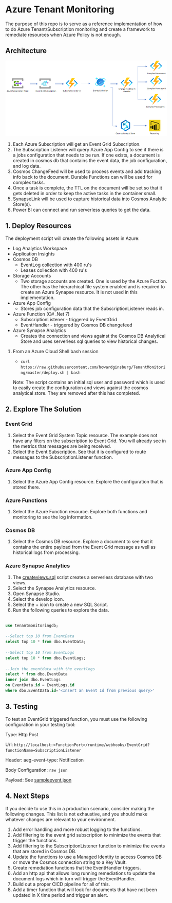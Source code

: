 # Azure Tenant Monitoring

The purpose of this repo is to serve as a reference implementation of how to do Azure Tenant/Subscription monitoring and create a framework to remediate resources when Azure Policy is not enough.

## Architecture

![Architecture](images/Tenant%20Monitoring%20Architecture.png)

1. Each Azure Subscription will get an Event Grid Subscription.
2. The Subscription Listener will query Azure App Config to see if there is a jobs configuration that needs to be run.  If one exists, a document is created in cosmos db that contains the event data, the job configuration, and log data.
3. Cosmos ChangeFeed will be used to process events and add tracking info back to the document.  Durable Functions can will be used for complex tasks.
4. Once a task is complete, the TTL on the document will be set so that it gets deleted in order to keep the active tasks in the container small.
5. SynapseLink will be used to capture historical data into Cosmos Analytic Store(s).
6. Power BI can connect and run serverless queries to get the data.

## 1. Deploy Resources

The deployment script will create the following assets in Azure:

- Log Analytics Workspace
- Application Insights
- Cosmos DB
  - EventLog collection with 400 ru's
  - Leases collection with 400 ru's
- Storage Accounts
  - Two storage accounts are created.  One is used by the Azure Fuction.  The other has the hierarchical file system enabled and is required to create an Azure Synapse resource.  It is not used in this implementation.
- Azure App Config
  - Stores job configuration data that the SubscriptionListener reads in.
- Azure Function (C# .Net 7)
  - SubscriptionListener - triggered by EventGrid
  - EventHandler - triggered by Cosmos DB changefeed
- Azure Synapse Analytics
  - Creates the connection and views against the Cosmos DB Analytical Store and uses serverless sql queries to view historical changes.

1. From an Azure Cloud Shell bash session

    - `curl https://raw.githubusercontent.com/howardginsburg/TenantMonitoring/master/deploy.sh | bash`

    Note: The script contains an initial sql user and password which is used to easily create the configuration and views against the cosmos analytical store.  They are removed after this has completed.

## 2. Explore The Solution

### Event Grid

1. Select the Event Grid System Topic resource.  The example does not have any filters on the subscription to Event Grid.  You will already see in the metrics that messages are being received.
2. Select the Event Subscription. See that it is configured to route messages to the SubscriptionListener function.

### Azure App Config

1. Select the Azure App Config resource.  Explore the configuration that is stored there.

### Azure Functions

1. Select the Azure Function resource.  Explore both functions and monitoring to see the log information.

### Cosmos DB

1. Select the Cosmos DB resource.  Explore a document to see that it contains the entire payload from the Event Grid message as well as historical logs from processing.

### Azure Synapse Analytics

1. The [createviews.sql](/createviews.sql) script creates a serverless database with two views.
2. Select the Synapse Analytics resource.
3. Open Synapse Studio.
4. Select the develop icon.
5. Select the + icon to create a new SQL Script.
6. Run the following queries to explore the data.

```sql

use tenantmonitoringdb;

--Select top 10 from EventData
select top 10 * from dbo.EventData;

--Select top 10 from EventLogs
select top 10 * from dbo.EventLogs;

--Join the eventdata with the eventlogs
select * from dbo.EventData
inner join dbo.EventLogs
on EventData.id = EventLogs.id
where dbo.EventData.id='<Insert an Event Id from previous query>'
```

## 3. Testing

To test an EventGrid triggered function, you must use the following configuration in your testing tool:

Type: Http Post

Url: `http://localhost:<FunctionPort>/runtime/webhooks/EventGrid?functionName=SubscriptionListener`

Header: aeg-event-type: Notification

Body Configuration: `raw json`

Payload: See [sampleevent.json](/sampleevent.json)

## 4. Next Steps

If you decide to use this in a production scenario, consider making the following changes.  This list is not exhaustive, and you should make whatever changes are relevant to your environment.

1. Add error handling and more robust logging to the functions.
2. Add filtering to the event grid subscription to minimize the events that trigger the functions.
3. Add filtering to the SubscriptionListener function to minimize the events that are stored in Cosmos DB.
4. Update the functions to use a Managed Identity to access Cosmos DB or move the Cosmos connection string to a Key Vault.
5. Create remediation functions that the EventHandler triggers.
6. Add an http api that allows long running remediations to update the document logs which in turn will trigger the EventHandler.
7. Build out a proper CICD pipeline for all of this.
8. Add a timer function that will look for documents that have not been updated in X time period and trigger an alert.